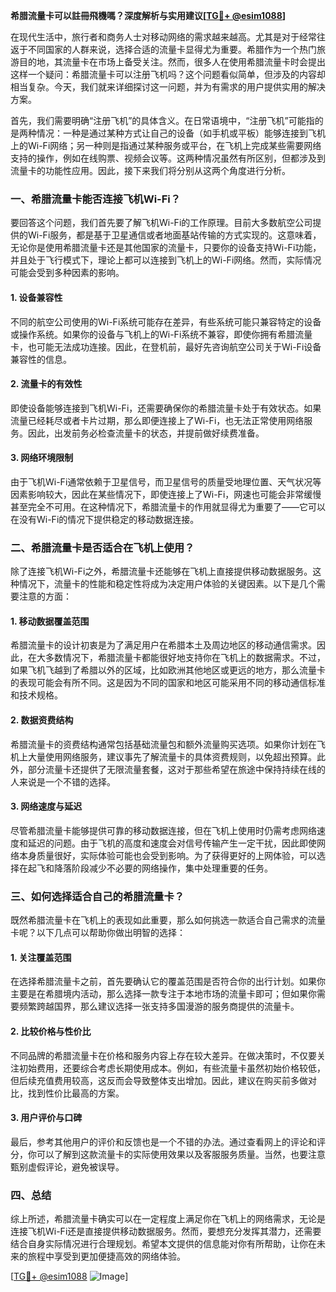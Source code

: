 **希腊流量卡可以註冊飛機嗎？深度解析与实用建议[[TG💪+ @esim1088](https://t.me/s/esim1088)]**

在现代生活中，旅行者和商务人士对移动网络的需求越来越高。尤其是对于经常往返于不同国家的人群来说，选择合适的流量卡显得尤为重要。希腊作为一个热门旅游目的地，其流量卡在市场上备受关注。然而，很多人在使用希腊流量卡时会提出这样一个疑问：希腊流量卡可以注册飞机吗？这个问题看似简单，但涉及的内容却相当复杂。今天，我们就来详细探讨这一问题，并为有需求的用户提供实用的解决方案。

首先，我们需要明确“注册飞机”的具体含义。在日常语境中，“注册飞机”可能指的是两种情况：一种是通过某种方式让自己的设备（如手机或平板）能够连接到飞机上的Wi-Fi网络；另一种则是指通过某种服务或平台，在飞机上完成某些需要网络支持的操作，例如在线购票、视频会议等。这两种情况虽然有所区别，但都涉及到流量卡的功能性应用。因此，接下来我们将分别从这两个角度进行分析。

### 一、希腊流量卡能否连接飞机Wi-Fi？

要回答这个问题，我们首先要了解飞机Wi-Fi的工作原理。目前大多数航空公司提供的Wi-Fi服务，都是基于卫星通信或者地面基站传输的方式实现的。这意味着，无论你是使用希腊流量卡还是其他国家的流量卡，只要你的设备支持Wi-Fi功能，并且处于飞行模式下，理论上都可以连接到飞机上的Wi-Fi网络。然而，实际情况可能会受到多种因素的影响。

#### 1. 设备兼容性
不同的航空公司使用的Wi-Fi系统可能存在差异，有些系统可能只兼容特定的设备或操作系统。如果你的设备与飞机上的Wi-Fi系统不兼容，即使你拥有希腊流量卡，也可能无法成功连接。因此，在登机前，最好先咨询航空公司关于Wi-Fi设备兼容性的信息。

#### 2. 流量卡的有效性
即使设备能够连接到飞机Wi-Fi，还需要确保你的希腊流量卡处于有效状态。如果流量已经耗尽或者卡片过期，那么即便连接上了Wi-Fi，也无法正常使用网络服务。因此，出发前务必检查流量卡的状态，并提前做好续费准备。

#### 3. 网络环境限制
由于飞机Wi-Fi通常依赖于卫星信号，而卫星信号的质量受地理位置、天气状况等因素影响较大，因此在某些情况下，即使连接上了Wi-Fi，网速也可能会非常缓慢甚至完全不可用。在这种情况下，希腊流量卡的作用就显得尤为重要了——它可以在没有Wi-Fi的情况下提供稳定的移动数据连接。

### 二、希腊流量卡是否适合在飞机上使用？

除了连接飞机Wi-Fi之外，希腊流量卡还能够在飞机上直接提供移动数据服务。这种情况下，流量卡的性能和稳定性将成为决定用户体验的关键因素。以下是几个需要注意的方面：

#### 1. 移动数据覆盖范围
希腊流量卡的设计初衷是为了满足用户在希腊本土及周边地区的移动通信需求。因此，在大多数情况下，希腊流量卡都能很好地支持你在飞机上的数据需求。不过，如果飞机飞越到了希腊以外的区域，比如欧洲其他地区或更远的地方，那么流量卡的表现可能会有所不同。这是因为不同的国家和地区可能采用不同的移动通信标准和技术规格。

#### 2. 数据资费结构
希腊流量卡的资费结构通常包括基础流量包和额外流量购买选项。如果你计划在飞机上大量使用网络服务，建议事先了解流量卡的具体资费规则，以免超出预算。此外，部分流量卡还提供了无限流量套餐，这对于那些希望在旅途中保持持续在线的人来说是一个不错的选择。

#### 3. 网络速度与延迟
尽管希腊流量卡能够提供可靠的移动数据连接，但在飞机上使用时仍需考虑网络速度和延迟的问题。由于飞机的高度和速度会对信号传输产生一定干扰，因此即使网络本身质量很好，实际体验可能也会受到影响。为了获得更好的上网体验，可以选择在起飞和降落阶段减少不必要的网络操作，集中处理重要的任务。

### 三、如何选择适合自己的希腊流量卡？

既然希腊流量卡在飞机上的表现如此重要，那么如何挑选一款适合自己需求的流量卡呢？以下几点可以帮助你做出明智的选择：

#### 1. 关注覆盖范围
在选择希腊流量卡之前，首先要确认它的覆盖范围是否符合你的出行计划。如果你主要是在希腊境内活动，那么选择一款专注于本地市场的流量卡即可；但如果你需要频繁跨越国界，那么建议选择一张支持多国漫游的服务商提供的流量卡。

#### 2. 比较价格与性价比
不同品牌的希腊流量卡在价格和服务内容上存在较大差异。在做决策时，不仅要关注初始费用，还要综合考虑长期使用成本。例如，有些流量卡虽然初始价格较低，但后续充值费用较高，这反而会导致整体支出增加。因此，建议在购买前多做对比，找到性价比最高的方案。

#### 3. 用户评价与口碑
最后，参考其他用户的评价和反馈也是一个不错的办法。通过查看网上的评论和评分，你可以了解到这款流量卡的实际使用效果以及客服服务质量。当然，也要注意甄别虚假评论，避免被误导。

### 四、总结

综上所述，希腊流量卡确实可以在一定程度上满足你在飞机上的网络需求，无论是连接飞机Wi-Fi还是直接提供移动数据服务。然而，要想充分发挥其潜力，还需要结合自身实际情况进行合理规划。希望本文提供的信息能对你有所帮助，让你在未来的旅程中享受到更加便捷高效的网络体验。

[[TG💪+ @esim1088](https://t.me/s/esim1088) ![Image](https://i.postimg.cc/4NQfJmqS/Snipaste-2025-05-13-00-14-12.png)]